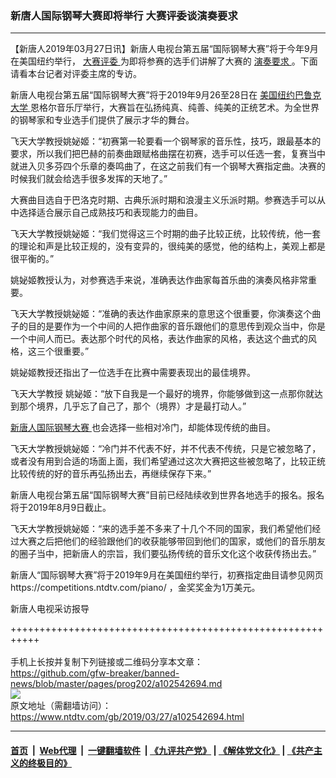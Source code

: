 ### 新唐人国际钢琴大赛即将举行 大赛评委谈演奏要求
------------------------

<div class="post_content" itemprop="articleBody">
 <p>
  【新唐人2019年03月27日讯】新唐人电视台第五届“国际钢琴大赛”将于今年9月在美国纽约举行，
  <a href="https://www.ntdtv.com/gb/大赛评委.htm">
   大赛评委
  </a>
  为即将参赛的选手们讲解了大赛的
  <a href="https://www.ntdtv.com/gb/演奏要求.htm">
   演奏要求
  </a>
  。下面请看本台记者对评委主席的专访。
 </p>
 <p>
  新唐人电视台第五届“国际钢琴大赛”将于2019年9月26至28日在
  <a href="https://www.ntdtv.com/gb/美国纽约巴鲁克大学.htm">
   美国纽约巴鲁克大学
  </a>
  恩格尔音乐厅举行，大赛旨在弘扬纯真、纯善、纯美的正统艺术。为全世界的钢琴家和专业选手们提供了展示才华的舞台。
 </p>
 <p>
  飞天大学教授姚妼姬：“初赛第一轮要看一个钢琴家的音乐性，技巧，跟最基本的要求，所以我们把巴赫的前奏曲跟赋格曲摆在初赛，选手可以任选一套，复赛当中就进入贝多芬四个乐章的奏鸣曲了，在这之前我们有一个钢琴大赛指定曲。决赛的时候我们就会给选手很多发挥的天地了。”
 </p>
 <p>
  大赛曲目选自于巴洛克时期、古典乐派时期和浪漫主义乐派时期。参赛选手可以从中选择适合展示自己成熟技巧和表现能力的曲目。
 </p>
 <p>
  飞天大学教授姚妼姬：“我们觉得这三个时期的曲子比较正统，比较传统，他一套的理论和声是比较正规的，没有变异的，很纯美的感觉，他的结构上，美观上都是很平衡的。”
 </p>
 <p>
  姚妼姬教授认为，对参赛选手来说，准确表达作曲家每首乐曲的演奏风格非常重要。
 </p>
 <p>
  飞天大学教授姚妼姬：“准确的表达作曲家原来的意思这个很重要，你演奏这个曲子的目的是要作为一个中间的人把作曲家的音乐跟他们的意思传到观众当中，你是一个中间人而已。表达那个时代的风格，表达作曲家的风格，表达这个曲式的风格，这三个很重要。”
 </p>
 <p>
  姚妼姬教授还指出了一位选手在比赛中需要表现出的最佳境界。
 </p>
 <p>
  飞天大学教授 姚妼姬：“放下自我是一个最好的境界，你能够做到这一点那你就达到那个境界，几乎忘了自己了，那个（境界）才是最打动人。”
 </p>
 <p>
  <a href="https://www.ntdtv.com/gb/新唐人国际钢琴大赛.htm">
   新唐人国际钢琴大赛
  </a>
  也会选择一些相对冷门，却能体现传统的曲目。
 </p>
 <p>
  飞天大学教授姚妼姬：“冷门并不代表不好，并不代表不传统，只是它被忽略了，或者没有用到合适的场面上面，我们希望通过这次大赛把这些被忽略了，比较正统比较传统的好的音乐再弘扬出去，再继续保存下来。”
 </p>
 <p>
  新唐人电视台第五届“国际钢琴大赛”目前已经陆续收到世界各地选手的报名。报名将于2019年8月9日截止。
 </p>
 <p>
  飞天大学教授姚妼姬：“来的选手差不多来了十几个不同的国家，我们希望他们经过大赛之后把他们的经验跟他们的收获能够带回到他们的国家，或他们的音乐朋友的圈子当中，把新唐人的宗旨，我们要弘扬传统的音乐文化这个收获传扬出去。”
 </p>
 <p>
  新唐人“国际钢琴大赛”将于2019年9月在美国纽约举行，初赛指定曲目请参见网页https://competitions.ntdtv.com/piano/ ，金奖奖金为1万美元。
 </p>
 <p>
  新唐人电视采访报导
 </p>
 <div class="single_ad">
 </div>
</div>

+++++++++++++++++++++++++++++++++++++++++++++++++++++++++++<br/><br/>
手机上长按并复制下列链接或二维码分享本文章：<br/>
https://github.com/gfw-breaker/banned-news/blob/master/pages/prog202/a102542694.md <br/>
<a href='https://github.com/gfw-breaker/banned-news/blob/master/pages/prog202/a102542694.md'><img src='https://github.com/gfw-breaker/banned-news/blob/master/pages/prog202/a102542694.md.png'/></a> <br/>
原文地址（需翻墙访问）：https://www.ntdtv.com/gb/2019/03/27/a102542694.html


------------------------
#### [首页](https://github.com/gfw-breaker/banned-news/blob/master/README.md) &nbsp;|&nbsp; [Web代理](https://github.com/labour-camp/helloworld) &nbsp;|&nbsp; [一键翻墙软件](https://github.com/gfw-breaker/nogfw/blob/master/README.md) &nbsp;| [《九评共产党》](https://github.com/gfw-breaker/9ping.md/blob/master/README.md#九评之一评共产党是什么) | [《解体党文化》](https://github.com/gfw-breaker/jtdwh.md/blob/master/README.md) | [《共产主义的终极目的》](https://github.com/gfw-breaker/gczydzjmd.md/blob/master/README.md)

